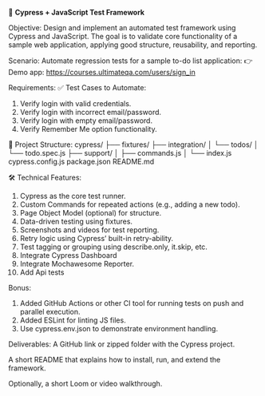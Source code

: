 🧪 **Cypress + JavaScript Test Framework**

Objective:
Design and implement an automated test framework using Cypress and JavaScript. The goal is to validate core functionality of a sample web application, applying good structure, reusability, and reporting.

Scenario:
Automate regression tests for a sample to-do list application:
👉 Demo app: https://courses.ultimateqa.com/users/sign_in

Requirements:
✅ Test Cases to Automate:
1. Verify login with valid credentials.
2. Verify login with incorrect email/password.
3. Verify login with empty email/password.
4. Verify Remember Me option functionality.

📂 Project Structure:
cypress/
  ├── fixtures/
  ├── integration/
  │   └── todos/
  │       └── todo.spec.js
  ├── support/
  │   ├── commands.js
  │   └── index.js
cypress.config.js
package.json
README.md

🛠 Technical Features:
1. Cypress as the core test runner.
2. Custom Commands for repeated actions (e.g., adding a new todo).
3. Page Object Model (optional) for structure.
4. Data-driven testing using fixtures.
5. Screenshots and videos for test reporting.
6. Retry logic using Cypress’ built-in retry-ability.
7. Test tagging or grouping using describe.only, it.skip, etc.
8. Integrate Cypress Dashboard
9. Integrate Mochawesome Reporter.
10. Add Api tests


Bonus:
1. Added GitHub Actions or other CI tool for running tests on push and parallel execution.
2. Added ESLint for linting JS files.
3. Use cypress.env.json to demonstrate environment handling.

Deliverables:
A GitHub link or zipped folder with the Cypress project.

A short README that explains how to install, run, and extend the framework.

Optionally, a short Loom or video walkthrough.

